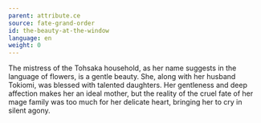 ```yaml
---
parent: attribute.ce
source: fate-grand-order
id: the-beauty-at-the-window
language: en
weight: 0
---
```


The mistress of the Tohsaka household, as her name suggests in the language of flowers, is a gentle beauty. She, along with her husband Tokiomi, was blessed with talented daughters.
Her gentleness and deep affection makes her an ideal mother, but the reality of the cruel fate of her mage family was too much for her delicate heart, bringing her to cry in silent agony.
